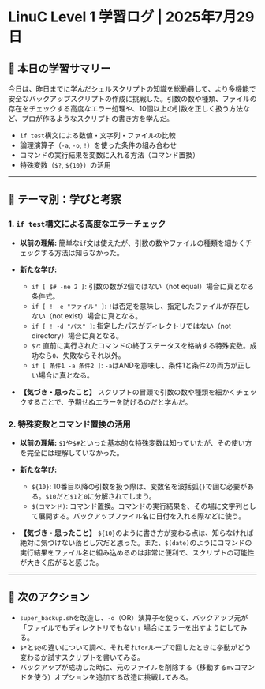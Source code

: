 # LinuC Level 1 学習ログ | 2025年7月29日

## 🎯 本日の学習サマリー

今日は、昨日までに学んだシェルスクリプトの知識を総動員して、より多機能で安全なバックアップスクリプトの作成に挑戦した。引数の数や種類、ファイルの存在をチェックする高度なエラー処理や、10個以上の引数を正しく扱う方法など、プロが作るようなスクリプトの書き方を学んだ。

-   `if test`構文による数値・文字列・ファイルの比較
-   論理演算子（`-a`, `-o`, `!`）を使った条件の組み合わせ
-   コマンドの実行結果を変数に入れる方法（コマンド置換）
-   特殊変数（`$?`, `${10}`）の活用

---

## 🤔 テーマ別：学びと考察

### 1. `if test`構文による高度なエラーチェック

-   **以前の理解:**
    簡単な`if`文は使えたが、引数の数やファイルの種類を細かくチェックする方法は知らなかった。

-   **新たな学び:**
    -   `if [ $# -ne 2 ]`: 引数の数が2個ではない（not equal）場合に真となる条件式。
    -   `if [ ! -e "ファイル" ]`: `!`は否定を意味し、指定したファイルが存在しない（not exist）場合に真となる。
    -   `if [ ! -d "パス" ]`: 指定したパスがディレクトリではない（not directory）場合に真となる。
    -   `$?`: 直前に実行されたコマンドの終了ステータスを格納する特殊変数。成功なら`0`、失敗ならそれ以外。
    -   `if [ 条件1 -a 条件2 ]`: `-a`はANDを意味し、条件1と条件2の両方が正しい場合に真となる。

-   **【気づき・思ったこと】**
    スクリプトの冒頭で引数の数や種類を細かくチェックすることで、予期せぬエラーを防げるのだと学んだ。

### 2. 特殊変数とコマンド置換の活用

-   **以前の理解:**
    `$1`や`$#`といった基本的な特殊変数は知っていたが、その使い方を完全には理解していなかった。

-   **新たな学び:**
    -   `${10}`: 10番目以降の引数を扱う際は、変数名を波括弧`{}`で囲む必要がある。`$10`だと`$1`と`0`に分解されてしまう。
    -   `$(コマンド)`: コマンド置換。コマンドの実行結果を、その場に文字列として展開する。バックアップファイル名に日付を入れる際などに使う。

-   **【気づき・思ったこと】**
    `${10}`のように書き方が変わる点は、知らなければ絶対に気づけない落とし穴だと思った。また、`$(date)`のようにコマンドの実行結果をファイル名に組み込めるのは非常に便利で、スクリプトの可能性が大きく広がると感じた。

---

## 🚀 次のアクション

-   `super_backup.sh`を改造し、`-o`（OR）演算子を使って、バックアップ元が「ファイルでもディレクトリでもない」場合にエラーを出すようにしてみる。
-   `$*`と`$@`の違いについて調べ、それぞれ`for`ループで回したときに挙動がどう変わるか試すスクリプトを書いてみる。
-   バックアップが成功した時に、元のファイルを削除する（移動する`mv`コマンドを使う）オプションを追加する改造に挑戦してみる。